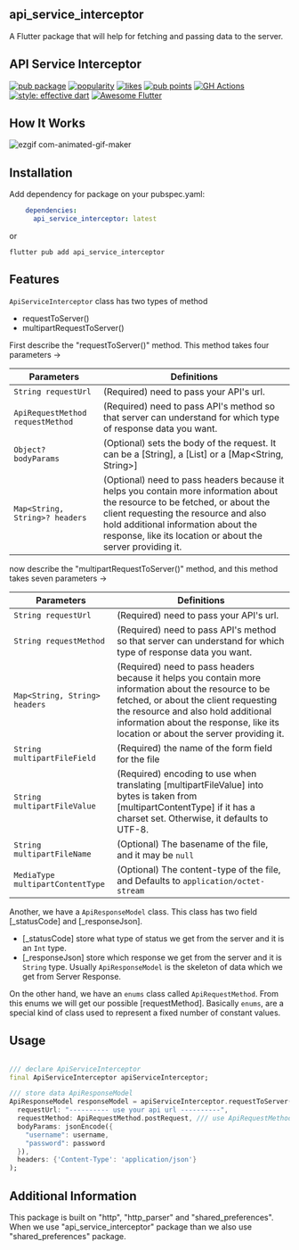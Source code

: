 ## api_service_interceptor

A Flutter package that will help for fetching and passing data to the server.

## API Service Interceptor

[![pub package](https://img.shields.io/pub/v/api_service_interceptor?include_prereleases)](https://pub.dartlang.org/packages/api_service_interceptor)
[![popularity](https://img.shields.io/pub/popularity/api_service_interceptor?logo=dart)](https://pub.dev/packages/api_service_interceptor/score)
[![likes](https://img.shields.io/pub/likes/api_service_interceptor?logo=dart)](https://pub.dev/packages/api_service_interceptor/score)
[![pub points](https://img.shields.io/pub/points/sentry?logo=dart)](https://pub.dev/packages/api_service_interceptor/score)
[![GH Actions](https://github.com/juliuscanute/qr_code_scanner/workflows/dart/badge.svg)](https://github.com/mirzamahmud/api_service_interceptor/actions)
[![style: effective dart](https://img.shields.io/badge/style-effective_dart-40c4ff.svg)](https://pub.dev/packages/effective_dart)
<a href="https://github.com/Solido/awesome-flutter">
<img alt="Awesome Flutter" src="https://img.shields.io/badge/Awesome-Flutter-blue.svg?longCache=true&style=flat-square" />
</a>

## How It Works

![ezgif com-animated-gif-maker](https://github.com/mirzamahmud/api_service_interceptor/assets/91328350/1b54a07f-8b72-4d80-b662-d5157c955fbe)

## Installation

Add dependency for package on your pubspec.yaml:

```yaml
    dependencies:
      api_service_interceptor: latest
```
or

```shell
flutter pub add api_service_interceptor
```
## Features

`ApiServiceInterceptor` class has two types of method
- requestToServer()
- multipartRequestToServer()

First describe the "requestToServer()" method. This method takes four parameters ->

| Parameters                       | Definitions                                                                                                                                                                                                                                                              |
|----------------------------------|--------------------------------------------------------------------------------------------------------------------------------------------------------------------------------------------------------------------------------------------------------------------------|
| `String requestUrl`              | (Required) need to pass your API's url.                                                                                                                                                                                                                                  |
| `ApiRequestMethod requestMethod` | (Required) need to pass API's method so that server can understand for which type of response data you want.                                                                                                                                                             | 
| `Object? bodyParams`             | (Optional) sets the body of the request. It can be a [String], a [List] or a [Map<String, String>]                                                                                                                                                                       |
| `Map<String, String>? headers`   | (Optional) need to pass headers because it helps you contain more information about the resource to be fetched, or about the client requesting the resource and also hold additional information about the response, like its location or about the server providing it. |

now describe the "multipartRequestToServer()" method, and this method takes seven parameters ->

| Parameters                   | Definitions                                                                                                                                                                                                                                                               
|------------------------------|---------------------------------------------------------------------------------------------------------------------------------------------------------------------------------------------------------------------------------------------------------------------------|
| `String requestUrl`          | (Required) need to pass your API's url.                                                                                                                                                                                                                                   |
| `String requestMethod`       | (Required) need to pass API's method so that server can understand for which type of response data you want.                                                                                                                                                              |
| `Map<String, String> headers` | (Required) need to pass headers because it helps you contain more information about the resource to be fetched, or about the client requesting the resource and also hold additional information about the response, like its location or about the server providing it.  |
| `String multipartFileField`  | (Required) the name of the form field for the file                                                                                                                                                                                                                        |
| `String multipartFileValue`  | (Required) encoding to use when translating [multipartFileValue] into bytes is taken from [multipartContentType] if it has a charset set. Otherwise, it defaults to UTF-8.                                                                                                |
| `String multipartFileName`   | (Optional) The basename of the file, and it may be `null`                                                                                                                                                                                                                 |
| `MediaType multipartContentType`   | (Optional) The content-type of the file, and Defaults to `application/octet-stream`                                                                                                                                                                                                                 |

Another, we have a `ApiResponseModel` class. This class has two field [_statusCode] and [_responseJson]. 
- [_statusCode] store what type of status we get from the server and it is an `Int` type. 
- [_responseJson] store which response we get from the server and it is `String` type.
Usually `ApiResponseModel` is the skeleton of data which we get from Server Response. 

On the other hand, we have an `enums` class called `ApiRequestMethod`. From this enums we will get our possible [requestMethod].
Basically `enums`, are a special kind of class used to represent a fixed number of constant values.

## Usage

```dart

/// declare ApiServiceInterceptor
final ApiServiceInterceptor apiServiceInterceptor;

/// store data ApiResponseModel
ApiResponseModel responseModel = apiServiceInterceptor.requestToServer(
  requestUrl: "---------- use your api url ----------",
  requestMethod: ApiRequestMethod.postRequest, /// use ApiRequestMethod to send request to Server.
  bodyParams: jsonEncode({
    "username": username,
    "password": password
  }),
  headers: {'Content-Type': 'application/json'}
);

```
## Additional Information

This package is built on "http", "http_parser" and "shared_preferences". When we use "api_service_interceptor" package than we also use "shared_preferences" package.
